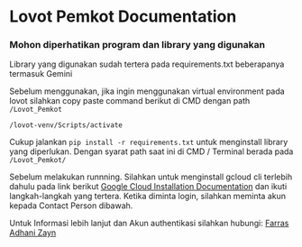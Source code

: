 # Lovot Pemkot Documentation

### Mohon diperhatikan program dan library yang digunakan

Library yang digunakan sudah tertera pada requirements.txt beberapanya termasuk Gemini

Sebelum menggunakan, jika ingin menggunakan virtual environment pada lovot silahkan copy paste command berikut di CMD dengan path `/Lovot_Pemkot`

`/lovot-venv/Scripts/activate`

Cukup jalankan `pip install -r requirements.txt` untuk menginstall library yang diperlukan.
Dengan syarat path saat ini di CMD / Terminal berada pada `/Lovot_Pemkot/`

Sebelum melakukan runnning. Silahkan untuk menginstall gcloud cli terlebih dahulu pada link berikut 
[Google Cloud Installation Documentation](https://cloud.google.com/sdk/docs/instal "Instalasi Google Cloud CLI") dan ikuti langkah-langkah yang tertera. Ketika diminta login, silahkan meminta akun kepada Contact Person dibawah.

Untuk Informasi lebih lanjut dan Akun authentikasi silahkan hubungi: [Farras Adhani Zayn](farras.ff6@gmail.com)